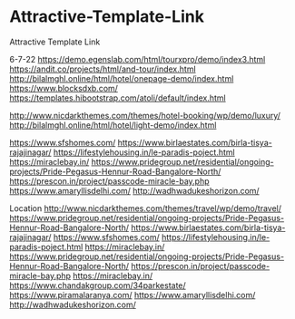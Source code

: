 # Attractive-Template-Link
Attractive Template Link




6-7-22
https://demo.egenslab.com/html/tourxpro/demo/index3.html
https://andit.co/projects/html/and-tour/index.html
http://bilalmghl.online/html/hotel/onepage-demo/index.html
https://www.blocksdxb.com/
https://templates.hibootstrap.com/atoli/default/index.html

http://www.nicdarkthemes.com/themes/hotel-booking/wp/demo/luxury/
http://bilalmghl.online/html/hotel/light-demo/index.html



https://www.sfshomes.com/
https://www.birlaestates.com/birla-tisya-rajajinagar/
https://lifestylehousing.in/le-paradis-poject.html
https://miraclebay.in/
https://www.pridegroup.net/residential/ongoing-projects/Pride-Pegasus-Hennur-Road-Bangalore-North/
https://prescon.in/project/passcode-miracle-bay.php
https://www.amaryllisdelhi.com/
http://wadhwadukeshorizon.com/


Location
http://www.nicdarkthemes.com/themes/travel/wp/demo/travel/
https://www.pridegroup.net/residential/ongoing-projects/Pride-Pegasus-Hennur-Road-Bangalore-North/
https://www.birlaestates.com/birla-tisya-rajajinagar/
https://www.sfshomes.com/
https://lifestylehousing.in/le-paradis-poject.html
https://miraclebay.in/
https://www.pridegroup.net/residential/ongoing-projects/Pride-Pegasus-Hennur-Road-Bangalore-North/
https://prescon.in/project/passcode-miracle-bay.php
https://miraclebay.in/
https://www.chandakgroup.com/34parkestate/
https://www.piramalaranya.com/
https://www.amaryllisdelhi.com/
http://wadhwadukeshorizon.com/
